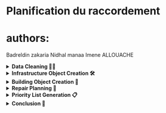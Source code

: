 # Planification du raccordement

# authors:
Badreldin zakaria
Nidhal manaa
Imene ALLOUACHE
<details>
<summary><strong>Data Cleaning 👨‍🔧</strong></summary>
  
The `load_and_clean_network_data()` function reads a CSV file containing network data, removes duplicate entries, and filters out rows where infrastructure type is 'infra_intacte'. This ensures that only relevant data is used for further processing.
</details>

<details>
<summary><strong>Infrastructure Object Creation 🛠️</strong></summary>

The `create_infrastructure_dict()` function processes the cleaned network data and creates a dictionary of infrastructure objects. Each object represents a specific infrastructure within the network. The dictionary is indexed by the IDs of the infrastructures.
</details>

<details>
<summary><strong>Building Object Creation 🏢</strong></summary>

The `create_building_list()` function extracts building data from the network and assigns infrastructure objects to each building. It returns a list of building objects, each containing a list of infrastructures it contains.
</details>

<details>
<summary><strong>Repair Planning 📅</strong></summary>

The `plan_repairs()` function takes a list of buildings as input, sorts them based on repair priority, and initiates repairs on the contained infrastructures. The output is a sorted list of buildings indicating the repair sequence.
</details>

<details>
<summary><strong>Priority List Generation 📋</strong></summary>

The `generate_priority_list()` function generates two lists:
1. A priority list, which assigns priority numbers to each building based on their repair sequence.
2. A list of building IDs, providing identifiers for each building.
</details>

<details>
<summary><strong>Conclusion 🏁</strong></summary>

By combining data cleaning, object creation, and repair planning, this project facilitates efficient infrastructure repair scheduling within a network, ensuring optimal resource utilization and timely maintenance.
</details>
